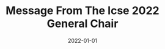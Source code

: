 ---
title: "Message From The Icse 2022 General Chair"
date: 2022-01-01
venue: "44th IEEE/ACM International Conference on Software Engineering: Software Engineering in Society ICSE (SEIS) 2022, Pittsburgh, PA, USA, May 22-24, 2022"
paperurl: https://doi.org/10.1109/ICSE-SEIS55304.2022.9794085
authors: "Matthew B Dwyer"
---
